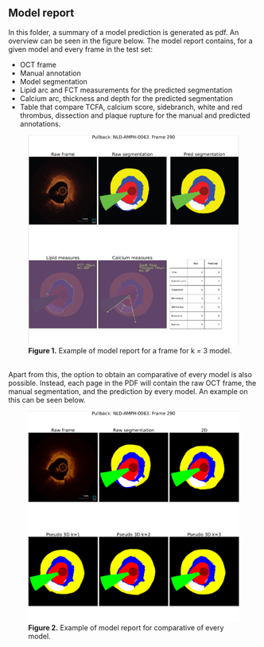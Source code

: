 ## Model report

In this folder, a summary of a model prediction is generated as pdf. An overview can be seen in the figure below. The model report contains, for a given model and every frame in the test set:
 - OCT frame
 - Manual annotation
 - Model segmentation
 - Lipid arc and FCT measurements for the predicted segmentation
 - Calcium arc, thickness and depth for the predicted segmentation
 - Table that compare TCFA, calcium score, sidebranch, white and red thrombus, dissection and plaque rupture for the manual and predicted annotations.

<figure>
    <img src="/assets/model_pdf_example.png" alt="missing" />
    <figcaption>
        <strong>Figure 1.</strong> Example of model report for a frame for k = 3 model.
    </figcaption>
</figure>

<br> Apart from this, the option to obtain an comparative of every model is also possible. Instead, each page in the PDF will contain the raw OCT frame, the manual segmentation, and the prediction by every model. An example on this can be seen below.


<figure>
    <img src="/assets/model_pdf_overview.png" alt="missing" />
    <figcaption>
        <strong>Figure 2.</strong> Example of model report for comparative of every model.
    </figcaption>
</figure>